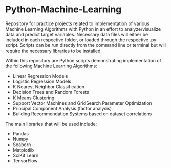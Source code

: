 # Python-Machine-Learning
Repository for practice projects related to implementation of various Machine Learning Algorithms with Python in an effort to analyze/visualize data and predict target variables. Necessary data files will either be included in each respective folder, or loaded through the respective .py script. Scripts can be run directly from the command line or terminal but will require the necessary libraries to be installed.

Within this repository are Python scripts demonstrating implementation of the following Machine Learning Algorithms:
- Linear Regression Models
- Logistic Regression Models
- K Nearest Neighbor Classification 
- Decision Trees and Random Forests
- K Means Clustering
- Support Vector Machines and GridSearch Parameter Optimization
- Principal Component Analysis (factor analysis) 
- Building Recommendation Systems based on dataset correlations

The main libraries that will be used include: 
- Pandas
- Numpy
- Seaborn
- Matplotlib
- SciKit Learn
- TensorFlow
